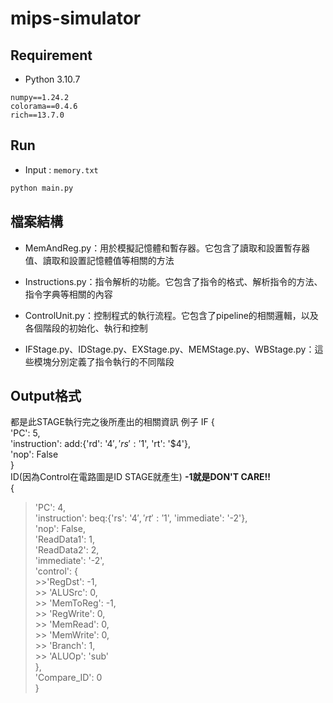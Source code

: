 # mips-simulator

## Requirement
- Python 3.10.7
```
numpy==1.24.2
colorama==0.4.6
rich==13.7.0
```

## Run
- Input : `memory.txt`
```sh
python main.py
```

## 檔案結構
- MemAndReg.py：用於模擬記憶體和暫存器。它包含了讀取和設置暫存器值、讀取和設置記憶體值等相關的方法

- Instructions.py：指令解析的功能。它包含了指令的格式、解析指令的方法、指令字典等相關的內容

- ControlUnit.py：控制程式的執行流程。它包含了pipeline的相關邏輯，以及各個階段的初始化、執行和控制

- IFStage.py、IDStage.py、EXStage.py、MEMStage.py、WBStage.py：這些模塊分別定義了指令執行的不同階段
## Output格式
都是此STAGE執行完之後所產出的相關資訊
例子
IF
{  
   'PC': 5,  
   'instruction': add:{'rd': '$4', 'rs': '$1', 'rt': '$4'},  
   'nop': False  
}  
ID(因為Control在電路圖是ID STAGE就產生)    **-1就是DON'T CARE!!**  
{  
   >'PC': 4,  
   >'instruction': beq:{'rs': '$4', 'rt': '$1', 'immediate': '-2'},  
   >'nop': False,  
   >'ReadData1': 1,  
   >'ReadData2': 2,  
   >'immediate': '-2',  
   >'control': {  
      >>'RegDst': -1,  
      >> 'ALUSrc': 0,  
      >> 'MemToReg': -1,  
      >>  'RegWrite': 0,  
      >>  'MemRead': 0,  
      >>  'MemWrite': 0,  
      >>  'Branch': 1,  
      >>  'ALUOp': 'sub'  
   >},  
   >'Compare_ID': 0  
}  
